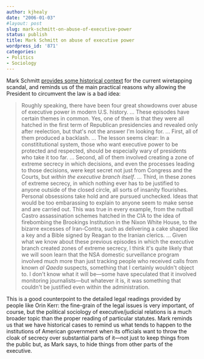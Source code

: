```yaml
---
author: kjhealy
date: "2006-01-03"
#layout: post
slug: mark-schmitt-on-abuse-of-executive-power
status: publish
title: Mark Schmitt on abuse of executive power
wordpress_id: '871'
categories:
- Politics
- Sociology
---
```


Mark Schmitt [provides some historical context](http://markschmitt.typepad.com/decembrist/2006/01/our_long_nation.html) for the current wiretapping scandal, and reminds us of the main practical reasons why allowing the President to circumvent the law is a bad idea:

> Roughly speaking, there have been four great showdowns over abuse of executive power in modern U.S. history. ... These episodes have certain themes in common. Yes, one of them is that they were all hatched in the first term of Republican presidencies and revealed only after reelection, but that's not the answer I'm looking for. ... First, all of them produced a backlash. ... The lesson seems clear: In a constititutional system, those who want executive power to be protected and respected, should be especially wary of presidents who take it too far. ... Second, all of them involved creating a zone of extreme secrecy in which decisions, and even the processes leading to those decisions, were kept secret not just from Congress and the Courts, but *within the executive branch itself*. ... Third, in these zones of extreme secrecy, in which nothing ever has to be justified to anyone outside of the closed circle, all sorts of insanity flourishes. Personal obsessions take hold and are pursued unchecked. Ideas that would be too embarassing to explain to anyone seem to make sense and are carried out. This was true in every example, from the nutball Castro assassination schemes hatched in the CIA to the idea of firebombing the Brookings Institution in the Nixon White House, to the bizarre excesses of Iran-Contra, such as delivering a cake shaped like a key and a Bible signed by Reagan to the Iranian clerics. ... Given what we know about these previous episodes in which the executive branch created zones of extreme secrecy, I think it's quite likely that we will soon learn that the NSA domestic surveillance program involved much more than just tracking people who received calls from known *al Qaeda* suspects, something that I certainly wouldn't object to. I don't know what it will be—some have speculated that it involved monitoring journalists—but whatever it is, it was something that couldn't be justified even within the administration.

This is a good counterpoint to the detailed legal readings provided by people like Orin Kerr: the fine-grain of the legal issues is very important, of course, but the political sociology of executive/judicial relations is a much broader topic than the proper reading of particular statutes. Mark reminds us that we have historical cases to remind us what tends to happen to the institutions of American government when its officials want to throw the cloak of secrecy over substantial parts of it—not just to keep things from the public but, as Mark says, to hide things from other parts of the executive.
